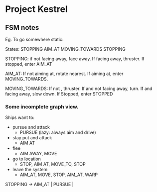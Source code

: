
# Project Kestrel


## FSM notes

Eg. To go somewhere static:

States:
STOPPING
AIM_AT
MOVING_TOWARDS
STOPPING



STOPPING: if not facing away, face away.  If facing away, thruster.  If stopped, enter AIM_AT

AIM_AT: If not aiming at, rotate nearest.  If aiming at, enter MOVING_TOWARDS.

MOVING_TOWARDS: If not  <stopping distance>, thruster.  If <stopping distnace> and not facing away, turn.  If <stopping distance> and facing away, slow down.  If Stopped, enter STOPPED



### Some incomplete graph view.

Ships want to:
- pursue and attack
  - PURSUE (lazy: always aim and drive)
- stay put and attack
  - AIM AT
- flee
  - AIM AWAY, MOVE
- go to location
  - STOP, AIM AT, MOVE_TO, STOP
- leave the system
  - AIM_AT, MOVE, STOP, AIM_AT, WARP



STOPPING -> AIM_AT | PURSUE |
